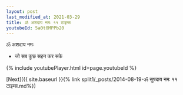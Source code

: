 ```yaml
---
layout: post
last_modified_at: 2021-03-29
title: ॐ अशदाय नमः ११ टाइम्स
youtubeId: 5a0t0MPPb20
---
```

 
 
 ॐ अशदाय नमः  
 
 -  जो सब कुछ सहन कर सके 
 
  
 
  
 
 
 
 
 
 


{% include youtubePlayer.html id=page.youtubeId %}
 
[Next]({{ site.baseurl }}{% link  split1/_posts/2014-08-19-ॐ सुषदाय नमः ११ टाइम्स.md%})
 
